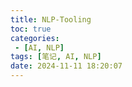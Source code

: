 ```yaml
---
title: NLP-Tooling
toc: true
categories:
 - [AI, NLP]
tags: [笔记, AI, NLP]
date: 2024-11-11 18:20:07
---
```


<!-- more -->
